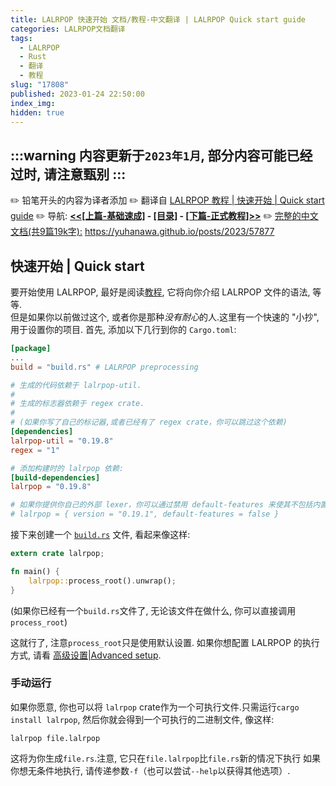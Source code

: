 ```yaml
---
title: LALRPOP 快速开始 文档/教程-中文翻译 | LALRPOP Quick start guide
categories: LALRPOP文档翻译
tags:
  - LALRPOP
  - Rust
  - 翻译
  - 教程
slug: "17808"
published: 2023-01-24 22:50:00
index_img:
hidden: true
---
```

:::warning
内容更新于`2023年1月`, 部分内容可能已经过时, 请注意甄别
:::
---
✏️ 铅笔开头的内容为译者添加
✏️ 翻译自 [LALRPOP 教程 | 快速开始 | Quick start guide](http://lalrpop.github.io/lalrpop/quick_start_guide.html) 
✏️ 导航: **[<<[上篇-基础速成]](https://yuhanawa.github.io/posts/2023/51562/) - [[目录]](https://yuhanawa.github.io/posts/2023/11467/) - [[下篇-正式教程]>>](https://yuhanawa.github.io/posts/2023/57877/)**
✏️ [完整的中文文档(共9篇19k字):](<https://yuhanawa.github.io/posts/2023/57877/>) <https://yuhanawa.github.io/posts/2023/57877>

## 快速开始 | Quick start 

要开始使用 LALRPOP, 最好是阅读[教程](https://yuhanawa.github.io/posts/2023/57877/), 它将向你介绍 LALRPOP 文件的语法, 等等.  
但是如果你以前做过这个, 或者你是那种*没有耐心*的人.这里有一个快速的 "小抄", 用于设置你的项目. 首先, 添加以下几行到你的 `Cargo.toml`:

```toml
[package]
...
build = "build.rs" # LALRPOP preprocessing

# 生成的代码依赖于 lalrpop-util.
# 
# 生成的标志器依赖于 regex crate.
# 
# (如果你写了自己的标记器,或者已经有了 regex crate，你可以跳过这个依赖)
[dependencies]
lalrpop-util = "0.19.8"
regex = "1"

# 添加构建时的 lalrpop 依赖:
[build-dependencies]
lalrpop = "0.19.8"

# 如果你提供你自己的外部 lexer，你可以通过禁用 default-features 来使其不包括内置 lexer 功能。
# lalrpop = { version = "0.19.1", default-features = false }
```

接下来创建一个 [`build.rs`](https://doc.rust-lang.org/cargo/reference/build-scripts.html) 文件, 看起来像这样:

```rust
extern crate lalrpop;

fn main() {
    lalrpop::process_root().unwrap();
}
```



(如果你已经有一个`build.rs`文件了, 无论该文件在做什么, 你可以直接调用`process_root`)

这就行了, 注意`process_root`只是使用默认设置.
如果你想配置 LALRPOP 的执行方式, 请看 [高级设置|Advanced setup](/posts/2023/21239/).  



### 手动运行

如果你愿意, 你也可以将 `lalrpop` crate作为一个可执行文件.只需运行`cargo install lalrpop`, 然后你就会得到一个可执行的二进制文件, 像这样:

```APPLESCRIPT
lalrpop file.lalrpop
```

这将为你生成`file.rs`.注意, 它只在`file.lalrpop`比`file.rs`新的情况下执行
如果你想无条件地执行, 请传递参数`-f`（也可以尝试`--help`以获得其他选项）.

